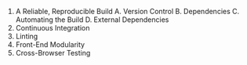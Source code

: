 1. A Reliable, Reproducible Build
  A. Version Control
  B. Dependencies
  C. Automating the Build
  D. External Dependencies
2. Continuous Integration
3. Linting
4. Front-End Modularity
5. Cross-Browser Testing